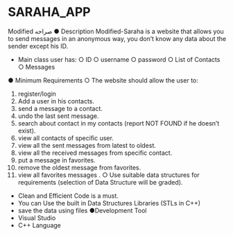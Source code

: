 # SARAHA_APP
Modified صراحه
● Description
Modified-Saraha is a website that allows you to send messages in an anonymous way, you 
don’t know any data about the sender except his ID.
- Main class user has:
○ ID
○ username
○ password
○ List of Contacts
○ Messages

● Minimum Requirements
○  The website should allow the user to: 
1. register/login
2. Add a user in his contacts.
3. send a message to a contact.
4. undo the last sent message.
5. search about contact in my contacts (report NOT FOUND if he doesn’t exist).
6. view all contacts of specific user.
7. view all the sent messages from latest to oldest.
8. view all the received messages from specific contact.
9. put a message in favorites.
10. remove the oldest message from favorites.
11. view all favorites messages .
○  Use suitable data structures for requirements (selection of Data Structure will be 
graded).
  - Clean and Efficient Code is a must.
  - You can Use the built in Data Structures Libraries (STLs in C++)
  - save the data using files
●Development Tool
- Visual Studio
- C++ Language 
